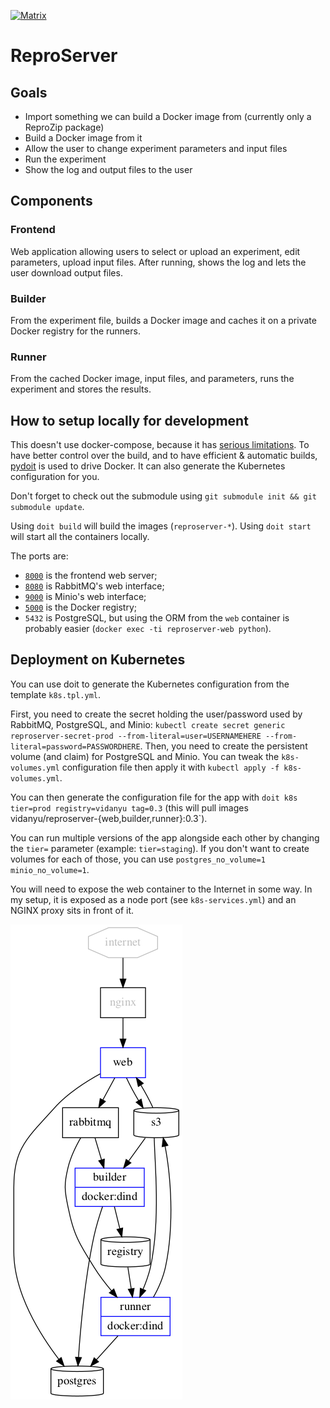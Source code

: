 [![Matrix](https://img.shields.io/badge/chat-matrix.org-blue.svg)](https://riot.im/app/#/room/#reprozip:matrix.org)

ReproServer
===========

Goals
-----

  - Import something we can build a Docker image from (currently only a ReproZip package)
  - Build a Docker image from it
  - Allow the user to change experiment parameters and input files
  - Run the experiment
  - Show the log and output files to the user

Components
----------

### Frontend

Web application allowing users to select or upload an experiment, edit parameters, upload input files. After running, shows the log and lets the user download output files.

### Builder

From the experiment file, builds a Docker image and caches it on a private Docker registry for the runners.

### Runner

From the cached Docker image, input files, and parameters, runs the experiment and stores the results.

How to setup locally for development
------------------------------------

This doesn't use docker-compose, because it has [serious limitations](https://github.com/moby/moby/issues/18789). To have better control over the build, and to have efficient & automatic builds, [pydoit](http://pydoit.org/) is used to drive Docker. It can also generate the Kubernetes configuration for you.

Don't forget to check out the submodule using `git submodule init && git submodule update`.

Using `doit build` will build the images (`reproserver-*`). Using `doit start` will start all the containers locally.

The ports are:

  - [`8000`](http://localhost:8000/) is the frontend web server;
  - [`8080`](http://localhost:8080/) is RabbitMQ's web interface;
  - [`9000`](http://localhost:9000/) is Minio's web interface;
  - [`5000`](http://localhost:5000/) is the Docker registry;
  - `5432` is PostgreSQL, but using the ORM from the `web` container is probably easier (`docker exec -ti reproserver-web python`).

Deployment on Kubernetes
------------------------

You can use doit to generate the Kubernetes configuration from the template `k8s.tpl.yml`.

First, you need to create the secret holding the user/password used by RabbitMQ, PostgreSQL, and Minio: `kubectl create secret generic reproserver-secret-prod --from-literal=user=USERNAMEHERE --from-literal=password=PASSWORDHERE`. Then, you need to create the persistent volume (and claim) for PostgreSQL and Minio. You can tweak the `k8s-volumes.yml` configuration file then apply it with `kubectl apply -f k8s-volumes.yml`.

You can then generate the configuration file for the app with `doit k8s tier=prod registry=vidanyu tag=0.3` (this will pull images vidanyu/reproserver-{web,builder,runner}:0.3`).

You can run multiple versions of the app alongside each other by changing the `tier=` parameter (example: `tier=staging`). If you don't want to create volumes for each of those, you can use `postgres_no_volume=1 minio_no_volume=1`.

You will need to expose the web container to the Internet in some way. In my setup, it is exposed as a node port (see `k8s-services.yml`) and an NGINX proxy sits in front of it.

[![Deployment overview](deployment.png)](deployment.dot)
